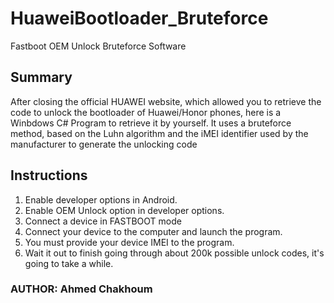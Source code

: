 # HuaweiBootloader_Bruteforce
Fastboot OEM Unlock Bruteforce Software

## Summary
  
After closing the official HUAWEI website, which allowed you to retrieve the code to unlock the bootloader of Huawei/Honor phones, here is a Winbdows C# Program to retrieve it by yourself.
It uses a bruteforce method, based on the Luhn algorithm and the iMEI identifier used by the manufacturer to generate the unlocking code

## Instructions

1. Enable developer options in Android.  
2. Enable OEM Unlock option in developer options.  
3. Connect a device in FASTBOOT mode
4. Connect your device to the computer and launch the program.  
5. You must provide your device IMEI to the program.
6. Wait it out to finish going through about 200k possible unlock codes, it's going to take a while.

### AUTHOR: Ahmed Chakhoum
